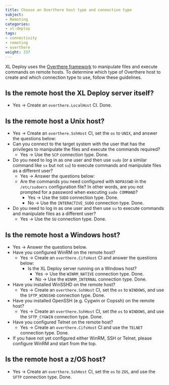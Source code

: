 ```yaml
---
title: Choose an Overthere host type and connection type
subject:
- Remoting
categories:
- xl-deploy
tags:
- connectivity
- remoting
- overthere
weight: 337
---
```


XL Deploy uses the [Overthere framework](https://github.com/xebialabs/overthere) to manipulate files and execute commands on remote hosts. To determine which type of Overthere host to create and which connection type to use, follow these guidelines.

## Is the remote host the XL Deploy server itself?

* Yes &#8594; Create an `overthere.LocalHost` CI. Done.

## Is the remote host a Unix host?

* Yes &#8594; Create an `overthere.SshHost` CI, set the `os` to `UNIX`, and answer the questions below:
* Can you connect to the target system with the user that has the privileges to manipulate the files and execute the commands required?
	* Yes &#8594; Use the `SCP` connection type. Done.
* Do you need to log in as one user and then use `sudo` (or a similar command like `sx` but not `su`) to execute commands and manipulate files as a different user?
	* Yes &#8594; Answer the questions below:
	* Are the commands you need configured with `NOPASSWD` in the `/etc/sudoers` configuration file? In other words, are you not prompted for a password when executing `sudo COMMAND`?
		* Yes &#8594; Use the `SUDO` connection type. Done.
		* No &#8594; Use the `INTERACTIVE_SUDO` connection type. Done.
* Do you need to log in as one user and then use `su` to execute commands and manipulate files as a different user?
	* Yes &#8594; Use the `SU` connection type. Done.

## Is the remote host a Windows host?

* Yes &#8594; Answer the questions below.
* Have you configured WinRM on the remote host?
	* Yes &#8594; Create an `overthere.CifsHost` CI and answer the questions below:
		* Is the XL Deploy server running on a Windows host?
			* Yes &#8594; Use the `WINRM_NATIVE` connection type. Done.
			* No &#8594; Use the `WINRM_INTERNAL` connection type. Done.
* Have you installed WinSSHD on the remote host?
	* Yes &#8594; Create an `overthere.SshHost` CI, set the `os` to `WINDOWS`, and use the `SFTP_WINSSHD` connection type. Done.
* Have you installed OpenSSH (e.g. Cygwin or Copssh) on the remote host?
	* Yes &#8594; Create an `overthere.SshHost` CI, set the `os` to `WINDOWS`, and use the `SFTP_CYGWIN` connection type. Done.
* Have you configured Telnet on the remote host?
	* Yes &#8594; Create an `overthere.CifsHost` CI and use the `TELNET` connection type. Done.
* If you have not yet configured either WinRM, SSH or Telnet, please configure WinRM and start from the top.

## Is the remote host a z/OS host?

* Yes &#8594; Create an `overthere.SshHost` CI, set the `os` to `ZOS`, and use the `SFTP` connection type. Done.
